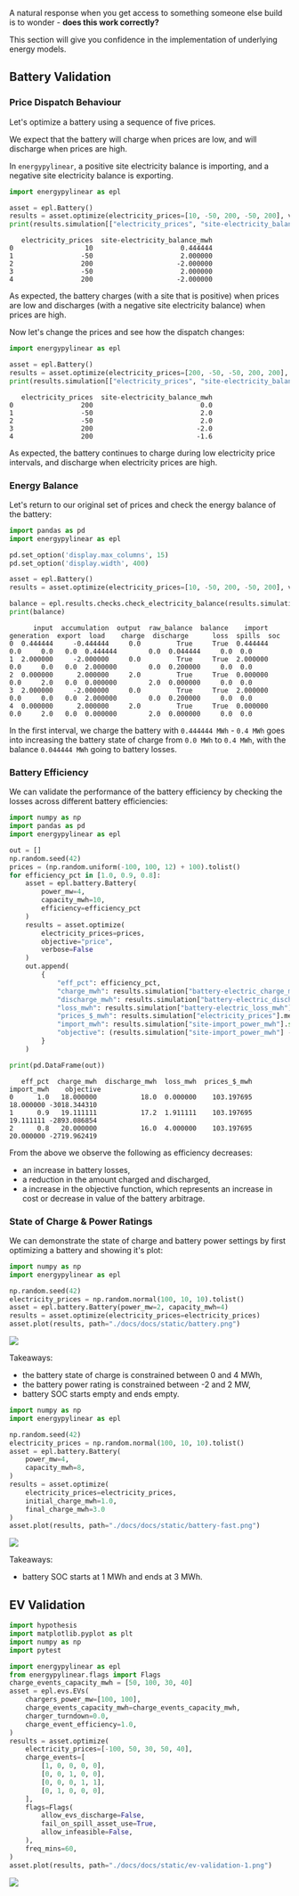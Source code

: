 A natural response when you get access to something someone else build is to wonder - **does this work correctly?**

This section will give you confidence in the implementation of underlying energy models.

## Battery Validation

### Price Dispatch Behaviour

Let's optimize a battery using a sequence of five prices.

We expect that the battery will charge when prices are low, and will discharge when prices are high.

In `energypylinear`, a positive site electricity balance is importing, and a negative site electricity balance is exporting.

```python
import energypylinear as epl

asset = epl.Battery()
results = asset.optimize(electricity_prices=[10, -50, 200, -50, 200], verbose=False)
print(results.simulation[["electricity_prices", "site-electricity_balance_mwh"]])
```

```
   electricity_prices  site-electricity_balance_mwh
0                  10                      0.444444
1                 -50                      2.000000
2                 200                     -2.000000
3                 -50                      2.000000
4                 200                     -2.000000
```

As expected, the battery charges (with a site that is positive) when prices are low and discharges (with a negative site electricity balance) when prices are high.

Now let's change the prices and see how the dispatch changes:

```python
import energypylinear as epl

asset = epl.Battery()
results = asset.optimize(electricity_prices=[200, -50, -50, 200, 200], verbose=False)
print(results.simulation[["electricity_prices", "site-electricity_balance_mwh"]])
```

```
   electricity_prices  site-electricity_balance_mwh
0                 200                           0.0
1                 -50                           2.0
2                 -50                           2.0
3                 200                          -2.0
4                 200                          -1.6
```

As expected, the battery continues to charge during low electricity price intervals, and discharge when electricity prices are high.

### Energy Balance

Let's return to our original set of prices and check the energy balance of the battery:

```python
import pandas as pd
import energypylinear as epl

pd.set_option('display.max_columns', 15)
pd.set_option('display.width', 400)

asset = epl.Battery()
results = asset.optimize(electricity_prices=[10, -50, 200, -50, 200], verbose=False)

balance = epl.results.checks.check_electricity_balance(results.simulation, verbose=False)
print(balance)
```

```
      input  accumulation  output  raw_balance  balance    import  generation  export  load    charge  discharge      loss  spills  soc
0  0.444444     -0.444444     0.0         True     True  0.444444         0.0     0.0   0.0  0.444444        0.0  0.044444     0.0  0.0
1  2.000000     -2.000000     0.0         True     True  2.000000         0.0     0.0   0.0  2.000000        0.0  0.200000     0.0  0.0
2  0.000000      2.000000     2.0         True     True  0.000000         0.0     2.0   0.0  0.000000        2.0  0.000000     0.0  0.0
3  2.000000     -2.000000     0.0         True     True  2.000000         0.0     0.0   0.0  2.000000        0.0  0.200000     0.0  0.0
4  0.000000      2.000000     2.0         True     True  0.000000         0.0     2.0   0.0  0.000000        2.0  0.000000     0.0  0.0
```

In the first interval, we charge the battery with `0.444444 MWh` - `0.4 MWh` goes into increasing the battery state of charge from `0.0 MWh` to `0.4 MWh`, with the balance `0.044444 MWh` going to battery losses.

### Battery Efficiency

We can validate the performance of the battery efficiency by checking the losses across different battery efficiencies:

```python
import numpy as np
import pandas as pd
import energypylinear as epl

out = []
np.random.seed(42)
prices = (np.random.uniform(-100, 100, 12) + 100).tolist()
for efficiency_pct in [1.0, 0.9, 0.8]:
    asset = epl.battery.Battery(
        power_mw=4,
        capacity_mwh=10,
        efficiency=efficiency_pct
    )
    results = asset.optimize(
        electricity_prices=prices,
        objective="price",
        verbose=False
    )
    out.append(
        {
            "eff_pct": efficiency_pct,
            "charge_mwh": results.simulation["battery-electric_charge_mwh"].sum(),
            "discharge_mwh": results.simulation["battery-electric_discharge_mwh"].sum(),
            "loss_mwh": results.simulation["battery-electric_loss_mwh"].sum(),
            "prices_$_mwh": results.simulation["electricity_prices"].mean(),
            "import_mwh": results.simulation["site-import_power_mwh"].sum(),
            "objective": (results.simulation["site-import_power_mwh"] - results.simulation["site-export_power_mwh"] * results.simulation["electricity_prices"]).sum(),
        }
    )

print(pd.DataFrame(out))
```

```
   eff_pct  charge_mwh  discharge_mwh  loss_mwh  prices_$_mwh  import_mwh    objective
0      1.0   18.000000           18.0  0.000000    103.197695   18.000000 -3018.344310
1      0.9   19.111111           17.2  1.911111    103.197695   19.111111 -2893.086854
2      0.8   20.000000           16.0  4.000000    103.197695   20.000000 -2719.962419
```

From the above we observe the following as efficiency decreases:

- an increase in battery losses,
- a reduction in the amount charged and discharged,
- a increase in the objective function, which represents an increase in cost or decrease in value of the battery arbitrage.

### State of Charge & Power Ratings

We can demonstrate the state of charge and battery power settings by first optimizing a battery and showing it's plot:

```python
import numpy as np
import energypylinear as epl

np.random.seed(42)
electricity_prices = np.random.normal(100, 10, 10).tolist()
asset = epl.battery.Battery(power_mw=2, capacity_mwh=4)
results = asset.optimize(electricity_prices=electricity_prices)
asset.plot(results, path="./docs/docs/static/battery.png")
```

![](static/battery.png)

Takeaways:

- the battery state of charge is constrained between 0 and 4 MWh,
- the battery power rating is constrained between -2 and 2 MW,
- battery SOC starts empty and ends empty.

```python
import numpy as np
import energypylinear as epl

np.random.seed(42)
electricity_prices = np.random.normal(100, 10, 10).tolist()
asset = epl.battery.Battery(
    power_mw=4,
    capacity_mwh=8,
)
results = asset.optimize(
    electricity_prices=electricity_prices,
    initial_charge_mwh=1.0,
    final_charge_mwh=3.0
)
asset.plot(results, path="./docs/docs/static/battery-fast.png")
```

![](static/battery-fast.png)

Takeaways:

- battery SOC starts at 1 MWh and ends at 3 MWh.

## EV Validation

```python
import hypothesis
import matplotlib.pyplot as plt
import numpy as np
import pytest

import energypylinear as epl
from energypylinear.flags import Flags
charge_events_capacity_mwh = [50, 100, 30, 40]
asset = epl.evs.EVs(
    chargers_power_mw=[100, 100],
    charge_events_capacity_mwh=charge_events_capacity_mwh,
    charger_turndown=0.0,
    charge_event_efficiency=1.0,
)
results = asset.optimize(
    electricity_prices=[-100, 50, 30, 50, 40],
    charge_events=[
        [1, 0, 0, 0, 0],
        [0, 0, 1, 0, 0],
        [0, 0, 0, 1, 1],
        [0, 1, 0, 0, 0],
    ],
    flags=Flags(
        allow_evs_discharge=False,
        fail_on_spill_asset_use=True,
        allow_infeasible=False,
    ),
    freq_mins=60,
)
asset.plot(results, path="./docs/docs/static/ev-validation-1.png")
```

![](static/ev-validation-1.png)
